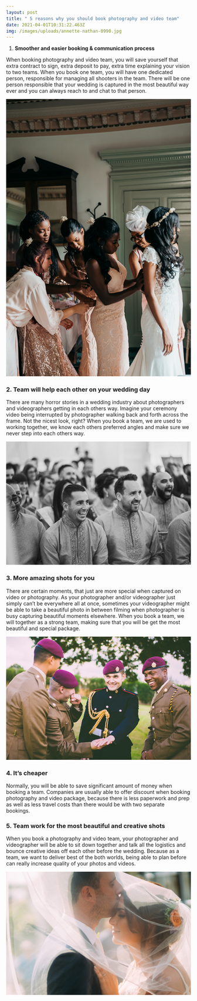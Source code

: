 ```yaml
---
layout: post
title: " 5 reasons why you should book photography and video team"
date: 2021-04-01T10:31:22.463Z
img: /images/uploads/annette-nathan-0990.jpg
---
```

1. **Smoother and easier booking & communication process**  

When booking photography and video team, you will save yourself that extra contract to sign, extra deposit to pay, extra time explaining your vision to two teams. When you book one team, you will have one dedicated person, responsible for managing all shooters in the team. There will be one person responsible that your wedding is captured in the most beautiful way ever and you can always reach to and chat to that person. 

![Bridesmaids helping bride getting ready at Chilston Park Hotel](/images/uploads/annette-nathan-0119.jpg "instinct wedding photography and video")

### **2. Team will help each other on your wedding day**

There are many horror stories in a wedding industry about photographers and videographers getting in each others way. Imagine your ceremony video being interrupted by photographer walking back and forth across the frame. Not the nicest look, right? When you book a team, we are used to working together, we know each others preferred angles and make sure we never step into each others way.

![groomsmen laughing during the wedding ceremony - painshill park wedding ](/images/uploads/ceremony-0066.jpg "groomsmen laughing ")

### **3. More amazing shots for you**

There are certain moments, that just are more special when captured on video or photography. As your photographer and/or videographer just simply can’t be everywhere all at once, sometimes your videographer might be able to take a beautiful photo in between filming when photographer is busy capturing beautiful moments elsewhere. When you book a team, we will together as a strong team, making sure that you will be get the most beautiful and special package. 

![Groom showing wedding band to his groomsmen](/images/uploads/n-r315.jpg " after ceremony photos - Instinct Wedding ")

### **4. It’s cheaper**

Normally, you will be able to save significant amount of money when booking a team. Companies are usually able to offer discount when booking photography and video package, because there is less paperwork and prep as well as less travel costs than there would be with two separate bookings. 

### **5. Team work for the most beautiful and creative shots**

When you book a photography and video team, your photographer and videographer will be able to sit down together and talk all the logistics and bounce creative ideas off each other before the wedding. Because as a team, we want to deliver best of the both worlds, being able to plan before can really increase quality of your photos and videos.  

![Bride and Groom portrait with veil ](/images/uploads/1086a_websize.jpg "wedding photography instinct wedding ")